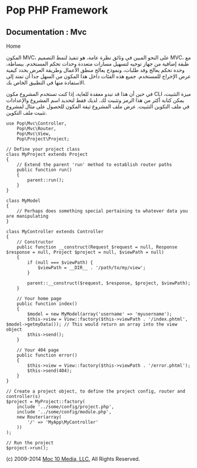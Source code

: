 Pop PHP Framework
=================

Documentation : Mvc
-------------------

Home

المكون MVC، على النحو المبين في وثائق نظرة عامة، هو تنفيذ لنمط التصميم
MVC، مع طبقة إضافية من جهاز توجيه لتسهيل مسارات متعددة وحدات تحكم
المستخدم. ببساطة، وحدة تحكم يعالج وفد طلبات، ونموذج يعالج منطق الأعمال
وطريقة العرض يحدد كيفية عرض الإخراج للمستخدم. جميع هذه الفئات داخل هذا
المكون من السهل جدا أن تمتد إلى الاستفادة منها في التطبيق الخاص بك.

في حين أن هذا قد تبدو معقدة للغاية، إذا كنت تستخدم المشروع مكون CLI ميزة
التثبيت، يمكن كتابة أكثر من هذا الرمز وتثبيت لك. لديك فقط لتحديد اسم
المشروع والإعدادات في ملف التكوين التثبيت. عرض ملف المشروع ثيقة المكون
للحصول على مثال لمشروع تثبيت ملف التكوين.

    use Pop\Mvc\Controller,
        Pop\Mvc\Router,
        Pop\Mvc\View,
        Pop\Project\Project;

    // Define your project class
    class MyProject extends Project
    {
        // Extend the parent 'run' method to establish router paths
        public function run()
        {
            parent::run();
        }
    }

    class MyModel
    {
        // Perhaps does something special pertaining to whatever data you are manipulating
    }

    class MyController extends Controller
    {
        // Constructor
        public function __construct(Request $request = null, Response $response = null, Project $project = null, $viewPath = null)
        {
            if (null === $viewPath) {
                $viewPath = __DIR__ . '/path/to/my/view';
            }

            parent::__construct($request, $response, $project, $viewPath);
        }

        // Your home page
        public function index()
        {
            $model = new MyModel(array('username' => 'myusername');
            $this->view = View::factory($this->viewPath . '/index.phtml', $model->getmyData()); // This would return an array into the view object
            $this->send();
        }

        // Your 404 page
        public function error()
        {
            $this->view = View::factory($this->viewPath . '/error.phtml');
            $this->send(404);
        }
    }

    // Create a project object, to define the project config, router and controller(s)
    $project = MyProject::factory(
        include '../some/config/project.php',
        include '../some/config/module.php',
        new Router(array(
            '/' => 'MyApp\MyController'
        ))
    );

    // Run the project
    $project->run();

\(c) 2009-2014 [Moc 10 Media, LLC.](http://www.moc10media.com) All
Rights Reserved.
